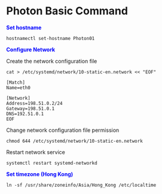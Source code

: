# Photon Basic Command

<font color=#0000FF>**Set hostname**</font>

    hostnamectl set-hostname Photon01

<font color=#0000FF>**Configure Network**</font>

Create the network configuration file


    cat > /etc/systemd/network/10-static-en.network << "EOF"

    [Match]
    Name=eth0

    [Network]
    Address=198.51.0.2/24
    Gateway=198.51.0.1
    DNS=192.51.0.1
    EOF

Change network configuration file permission

    chmod 644 /etc/systemd/network/10-static-en.network

Restart network service

    systemctl restart systemd-networkd

<font color=#0000FF>**Set timezone (Hong Kong)**</font>

    ln -sf /usr/share/zoneinfo/Asia/Hong_Kong /etc/localtime